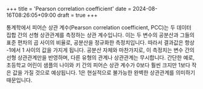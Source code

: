 +++
title = 'Pearson correlation coefficient'
date = 2024-08-16T08:26:05+09:00
draft = true
+++

통계학에서 피어슨 상관 계수(Pearson correlation coefficient, PCC)는 두 데이터 집합 간의 선형 상관관계를 측정하는 상관 계수입니다.
이는 두 변수의 공분산과 그들의 표준 편차의 곱 사이의 비율로, 공분산을 정규화한 측정치입니다.
따라서 결과값은 항상 -1에서 1 사이의 값을 가지게 됩니다.
공분산 자체와 마찬가지로, 이 측정치는 변수 간의 선형 상관관계만을 반영하며, 다른 유형의 관계나 상관관계는 무시합니다.
간단한 예로, 초등학교 어린이 샘플의 나이와 키 간의 피어슨 상관 계수가 0보다 훨씬 크지만 1보다 작은 값을 가질 것으로 예상됩니다.
1은 현실적으로 불가능한 완벽한 상관관계를 의미하기 때문입니다.


